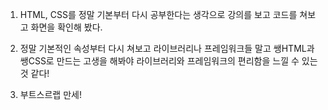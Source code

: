 1. HTML, CSS를 정말 기본부터 다시 공부한다는 생각으로 강의를 보고 코드를 쳐보고 화면을 확인해 봤다.

2. 정말 기본적인 속성부터 다시 쳐보고 라이브러리나 프레임워크들 말고 쌩HTML과 쌩CSS로 만드는 고생을 해봐야
   라이브러리와 프레임워크의 편리함을 느낄 수 있는 것 같다!

3. 부트스르랩 만세!
